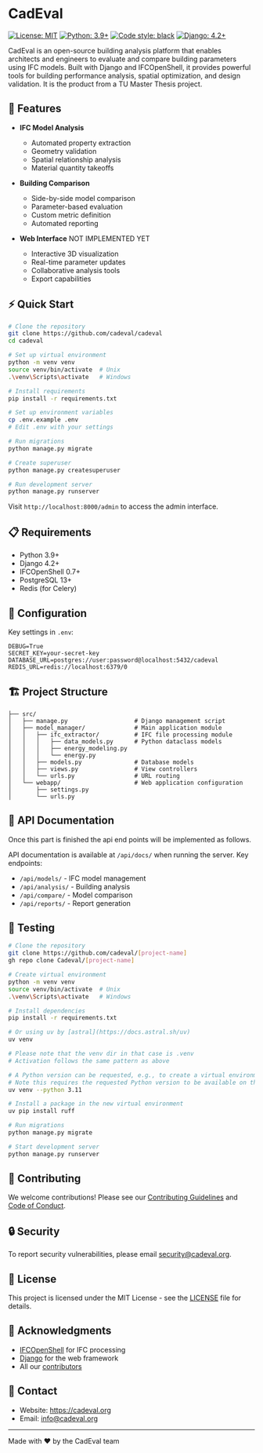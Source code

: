 # CadEval

[![License: MIT](https://img.shields.io/badge/License-MIT-yellow.svg)](https://opensource.org/licenses/MIT)
[![Python: 3.9+](https://img.shields.io/badge/python-3.9+-blue.svg)](https://python.org)
[![Code style: black](https://img.shields.io/badge/code%20style-black-000000.svg)](https://github.com/psf/black)
[![Django: 4.2+](https://img.shields.io/badge/django-4.2+-green.svg)](https://www.djangoproject.com/)

CadEval is an open-source building analysis platform that enables architects and engineers to evaluate and compare building parameters using IFC models. Built with Django and IFCOpenShell, it provides powerful tools for building performance analysis, spatial optimization, and design validation. It is the product from a TU Master Thesis project.

## 🚀 Features

- **IFC Model Analysis**
  - Automated property extraction
  - Geometry validation
  - Spatial relationship analysis
  - Material quantity takeoffs

- **Building Comparison**
  - Side-by-side model comparison
  - Parameter-based evaluation
  - Custom metric definition
  - Automated reporting

- **Web Interface** NOT IMPLEMENTED YET
  - Interactive 3D visualization
  - Real-time parameter updates
  - Collaborative analysis tools
  - Export capabilities

## ⚡ Quick Start

```bash
# Clone the repository
git clone https://github.com/cadeval/cadeval
cd cadeval

# Set up virtual environment
python -m venv venv
source venv/bin/activate  # Unix
.\venv\Scripts\activate   # Windows

# Install requirements
pip install -r requirements.txt

# Set up environment variables
cp .env.example .env
# Edit .env with your settings

# Run migrations
python manage.py migrate

# Create superuser
python manage.py createsuperuser

# Run development server
python manage.py runserver
```

Visit `http://localhost:8000/admin` to access the admin interface.

## 📋 Requirements

- Python 3.9+
- Django 4.2+
- IFCOpenShell 0.7+
- PostgreSQL 13+
- Redis (for Celery)

## 🔧 Configuration

Key settings in `.env`:

```env
DEBUG=True
SECRET_KEY=your-secret-key
DATABASE_URL=postgres://user:password@localhost:5432/cadeval
REDIS_URL=redis://localhost:6379/0
```

## 🏗️ Project Structure

```
├── src/
│   ├── manage.py                   # Django management script
│   ├── model_manager/              # Main application module
│   │   ├── ifc_extractor/          # IFC file processing module
│   │   │   ├── data_models.py      # Python dataclass models
│   │   │   ├── energy_modeling.py
│   │   │   └── energy.py
│   │   ├── models.py               # Database models
│   │   ├── views.py                # View controllers
│   │   └── urls.py                 # URL routing
│   └── webapp/                     # Web application configuration
│       ├── settings.py
│       └── urls.py
```

## 🔌 API Documentation

Once this part is finished the api end points will be implemented as follows.

API documentation is available at `/api/docs/` when running the server. Key endpoints:

- `/api/models/` - IFC model management
- `/api/analysis/` - Building analysis
- `/api/compare/` - Model comparison
- `/api/reports/` - Report generation

## 🧪 Testing

```bash
# Clone the repository
git clone https://github.com/cadeval/[project-name]
gh repo clone Cadeval/[project-name]

# Create virtual environment
python -m venv venv
source venv/bin/activate  # Unix
.\venv\Scripts\activate   # Windows

# Install dependencies
pip install -r requirements.txt

# Or using uv by [astral](https://docs.astral.sh/uv)
uv venv

# Please note that the venv dir in that case is .venv
# Activation follows the same pattern as above

# A Python version can be requested, e.g., to create a virtual environment with Python 3.11:
# Note this requires the requested Python version to be available on the system. However, if unavailable, uv will download Python for you. See the Python version documentation for more details.
uv venv --python 3.11

# Install a package in the new virtual environment
uv pip install ruff

# Run migrations
python manage.py migrate

# Start development server
python manage.py runserver
```

## 🤝 Contributing

We welcome contributions! Please see our [Contributing Guidelines](https://github.com/Cadeval/.github/blob/main/profile/CONTRIBUTING.md) and [Code of Conduct](https://github.com/Cadeval/.github/blob/main/profile/CODE_OF_CONDUCT.md).

## 🔒 Security

To report security vulnerabilities, please email security@cadeval.org.

## 📄 License

This project is licensed under the MIT License - see the [LICENSE](LICENSE) file for details.

## 🙏 Acknowledgments

- [IFCOpenShell](http://ifcopenshell.org/) for IFC processing
- [Django](https://www.djangoproject.com/) for the web framework
- All our [contributors](CONTRIBUTORS.md)

## 📮 Contact

- Website: https://cadeval.org
- Email: info@cadeval.org

---

Made with ❤️ by the CadEval team
